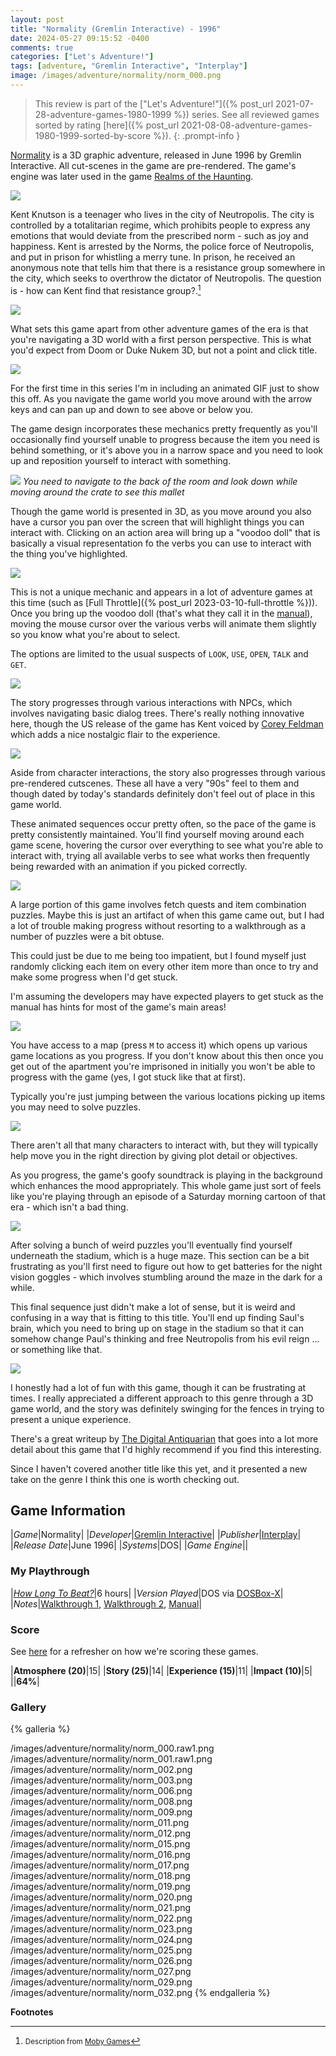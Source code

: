 ```yaml
---
layout: post
title: "Normality (Gremlin Interactive) - 1996"
date: 2024-05-27 09:15:52 -0400
comments: true
categories: ["Let's Adventure!"]
tags: [adventure, "Gremlin Interactive", "Interplay"]
image: /images/adventure/normality/norm_000.png
---
```

> This review is part of the ["Let's Adventure!"]({% post_url 2021-07-28-adventure-games-1980-1999 %}) series. See all reviewed games sorted by rating [here]({% post_url 2021-08-08-adventure-games-1980-1999-sorted-by-score %}).
{: .prompt-info }

[Normality](https://en.wikipedia.org/wiki/Normality_(video_game)) is a 3D graphic adventure, released in June 1996 by Gremlin Interactive. All cut-scenes in the game are pre-rendered. The game's engine was later used in the game [Realms of the Haunting](https://www.mobygames.com/game/1418/realms-of-the-haunting/).

![](/images/adventure/normality/norm_030.png)

Kent Knutson is a teenager who lives in the city of Neutropolis. The city is controlled by a totalitarian regime, which prohibits people to express any emotions that would deviate from the prescribed norm - such as joy and happiness. Kent is arrested by the Norms, the police force of Neutropolis, and put in prison for whistling a merry tune. In prison, he received an anonymous note that tells him that there is a resistance group somewhere in the city, which seeks to overthrow the dictator of Neutropolis. The question is - how can Kent find that resistance group?.[^1]

![](/images/adventure/normality/norm_001.png)

What sets this game apart from other adventure games of the era is that you're navigating a 3D world with a first person perspective. This is what you'd expect from Doom or Duke Nukem 3D, but not a point and click title.

![](/images/adventure/normality/norm_000.gif)

For the first time in this series I'm in including an animated GIF just to show this off. As you navigate the game world you move around with the arrow keys and can pan up and down to see above or below you.

The game design incorporates these mechanics pretty frequently as you'll occasionally find yourself unable to progress because the item you need is behind something, or it's above you in a narrow space and you need to look up and reposition yourself to interact with something.

![](/images/adventure/normality/norm_028.png)
_You need to navigate to the back of the room and look down while moving around the crate to see this mallet_

Though the game world is presented in 3D, as you move around you also have a cursor you pan over the screen that will highlight things you can interact with. Clicking on an action area will bring up a "voodoo doll" that is basically a visual representation fo the verbs you can use to interact with the thing you've highlighted.

![](/images/adventure/normality/norm_005.png)

This is not a unique mechanic and appears in a lot of adventure games at this time (such as [Full Throttle]({% post_url 2023-03-10-full-throttle %})). Once you bring up the voodoo doll (that's what they call it in the [manual](https://www.starehry.eu/download/adventure/docs/Normality-Manual.pdf)), moving the mouse cursor over the various verbs will animate them slightly so you know what you're about to select.

The options are limited to the usual suspects of `LOOK`, `USE`, `OPEN`, `TALK` and `GET`.

![](/images/adventure/normality/norm_014.png)

The story progresses through various interactions with NPCs, which involves navigating basic dialog trees. There's really nothing innovative here, though the US release of the game has Kent voiced by [Corey Feldman](https://en.wikipedia.org/wiki/Corey_Feldman) which adds a nice nostalgic flair to the experience.

![](/images/adventure/normality/norm_013.png)

Aside from character interactions, the story also progresses through various pre-rendered cutscenes. These all have a very "90s" feel to them and though dated by today's standards definitely don't feel out of place in this game world.

These animated sequences occur pretty often, so the pace of the game is pretty consistently maintained. You'll find yourself moving around each game scene, hovering the cursor over everything to see what you're able to interact with, trying all available verbs to see what works then frequently being rewarded with an animation if you picked correctly.

![](/images/adventure/normality/norm_004.png)

A large portion of this game involves fetch quests and item combination puzzles. Maybe this is just an artifact of when this game came out, but I had a lot of trouble making progress without resorting to a walkthrough as a number of puzzles were a bit obtuse.

This could just be due to me being too impatient, but I found myself just randomly clicking each item on every other item more than once to try and make some progress when I'd get stuck.

I'm assuming the developers may have expected players to get stuck as the manual has hints for most of the game's main areas!

![](/images/adventure/normality/norm_007.png)

You have access to a map (press `M` to access it) which opens up various game locations as you progress. If you don't know about this then once you get out of the apartment you're imprisoned in initially you won't be able to progress with the game (yes, I got stuck like that at first).

Typically you're just jumping between the various locations picking up items you may need to solve puzzles.

![](/images/adventure/normality/norm_010.png)

There aren't all that many characters to interact with, but they will typically help move you in the right direction by giving plot detail or objectives.

As you progress, the game's goofy soundtrack is playing in the background which enhances the mood appropriately. This whole game just sort of feels like you're playing through an episode of a Saturday morning cartoon of that era - which isn't a bad thing.

![](/images/adventure/normality/norm_031.png)

After solving a bunch of weird puzzles you'll eventually find yourself underneath the stadium, which is a huge maze. This section can be a bit frustrating as you'll first need to figure out how to get batteries for the night vision goggles - which involves stumbling around the maze in the dark for a while.

This final sequence just didn't make a lot of sense, but it is weird and confusing in a way that is fitting to this title. You'll end up finding Saul's brain, which you need to bring up on stage in the stadium so that it can somehow change Paul's thinking and free Neutropolis from his evil reign ... or something like that.

![](/images/adventure/normality/norm_033.png)

I honestly had a lot of fun with this game, though it can be frustrating at times. I really appreciated a different approach to this genre through a 3D game world, and the story was definitely swinging for the fences in trying to present a unique experience.

There's a great writeup by [The Digital Antiquarian](https://www.filfre.net/2023/01/normality/) that goes into a lot more detail about this game that I'd highly recommend if you find this interesting.

Since I haven't covered another title like this yet, and it presented a new take on the genre I think this one is worth checking out.

## Game Information

|*Game*|Normality|
|*Developer*|[Gremlin Interactive](https://en.wikipedia.org/wiki/Gremlin_Interactive)|
|*Publisher*|[Interplay](https://en.wikipedia.org/wiki/Interplay_Entertainment)|
|*Release Date*|June 1996|
|*Systems*|DOS|
|*Game Engine*||

### My Playthrough

|[*How Long To Beat?*](https://howlongtobeat.com/game/6672)|6 hours|
|*Version Played*|DOS via [DOSBox-X](https://dosbox-x.com/)|
|*Notes*|[Walkthrough 1](http://www.thecomputershow.com/computershow/walkthroughs/normalitywalk.htm#intro), [Walkthrough 2](https://gamefaqs.gamespot.com/pc/198211-normality/faqs/1680), [Manual](https://www.starehry.eu/download/adventure/docs/Normality-Manual.pdf)|

### Score

See [here](https://www.alexbevi.com/blog/2021/07/28/adventure-games-1980-1999/#scoring) for a refresher on how we're scoring these games.

|**Atmosphere (20)**|15|
|**Story (25)**|14|
|**Experience (15)**|11|
|**Impact (10)**|5|
||**64%**|

### Gallery

{% galleria %}

/images/adventure/normality/norm_000.raw1.png
/images/adventure/normality/norm_001.raw1.png
/images/adventure/normality/norm_002.png
/images/adventure/normality/norm_003.png
/images/adventure/normality/norm_006.png
/images/adventure/normality/norm_008.png
/images/adventure/normality/norm_009.png
/images/adventure/normality/norm_011.png
/images/adventure/normality/norm_012.png
/images/adventure/normality/norm_015.png
/images/adventure/normality/norm_016.png
/images/adventure/normality/norm_017.png
/images/adventure/normality/norm_018.png
/images/adventure/normality/norm_019.png
/images/adventure/normality/norm_020.png
/images/adventure/normality/norm_021.png
/images/adventure/normality/norm_022.png
/images/adventure/normality/norm_023.png
/images/adventure/normality/norm_024.png
/images/adventure/normality/norm_025.png
/images/adventure/normality/norm_026.png
/images/adventure/normality/norm_027.png
/images/adventure/normality/norm_029.png
/images/adventure/normality/norm_032.png
{% endgalleria %}

**Footnotes**

[^1]: <small>Description from [Moby Games](https://www.mobygames.com/game/1999/normality/)</small>